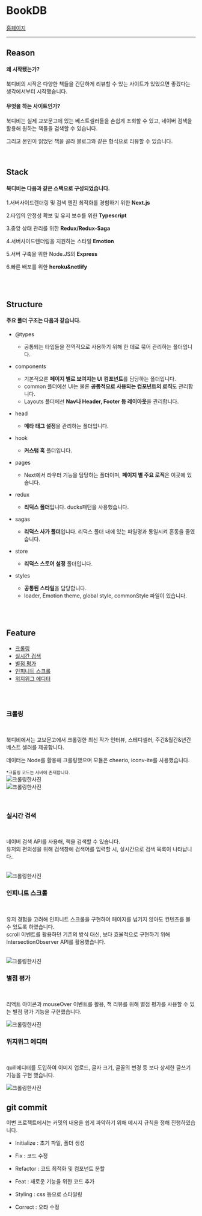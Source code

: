 # BookDB

[홈페이지](https://bookdb.netlify.app/)
<br />

---

## Reason

#### **왜 시작됐는가?**

<p>북디비의 시작은 다양한 책들을 간단하게 리뷰할 수 있는 사이트가 있었으면 좋겠다는 생각에서부터 시작했습니다.</p>

#### **무엇을 하는 사이트인가?**

<p>북디비는 실제 교보문고에 있는  베스트셀러들을 손쉽게 조회할 수 있고, 네이버 검색을 활용해 원하는 책들을 검색할 수 있습니다.
</p>
<p>그리고 본인이 읽었던 책을 골라 블로그와 같은 형식으로 리뷰할 수 있습니다.</p>
<br />

## Stack

#### **북디비는 다음과 같은 스택으로 구성되었습니다.**

<p>1.서버사이드렌더링 및 검색 엔진 최적화를 경험하기 위한 <strong>Next.js</strong> </p>

<p>2.타입의 안정성 확보 및 유지 보수를 위한 <strong>Typescript</strong></p>

<p>3.중앙 상태 관리를 위한 <strong>Redux/Redux-Saga</strong></p>

<p>4.서버사이드렌더링을 지원하는 스타일 <strong>Emotion</strong></p>

<p>5.서버 구축을 위한 Node.JS의 <strong>Express</strong></p>

<p>6.빠른 배포를 위한 <strong>heroku&netlify</strong></p>

<br />
<br />

## Structure

#### 주요 폴더 구조는 다음과 같습니다.

-   @types
    -   공통되는 타입들을 전역적으로 사용하기 위해 한 데로 묶어 관리하는 폴더입니다.
-   components
    -   기본적으론 **페이지 별로 보여지는 UI 컴포넌트**를 담당하는 폴더입니다.
    -   common 폴더에선 UI는 물론 **공통적으로 사용되는 컴포넌트의 로직**도 관리합니다.
    -   Layouts 폴더에선 **Nav나 Header, Footer 등 레이아웃**을 관리합니다.
-   head
    -   **메타 태그 설정**을 관리하는 폴더입니다.
-   hook
    -   **커스텀 훅** 폴더입니다.
-   pages
    -   Next에서 라우터 기능을 담당하는 폴더이며, **페이지 별 주요 로직**은 이곳에 있습니다.
-   redux
    -   **리덕스 폴더**입니다. ducks패턴을 사용했습니다.
-   sagas

    -   **리덕스 사가 폴더**입니다. 리덕스 폴더 내에 있는 파일명과 통일시켜 혼동을 줄였습니다.

-   store
    -   **리덕스 스토어 설정** 폴더입니다.
-   styles
    -   **공통된 스타일**을 담당합니다.
    -   loader, Emotion theme, global style, commonStyle 파일이 있습니다.

<br />
<br />

## Feature

<ul>
<li><a href="#crawling"> 크롤링</a></li>
<li><a href="#search">실시간 검색 </a></li>
<li><a href="#rating">별점 평가 </a></li>
<li><a href="#scroll">인피니트 스크롤 </a></li>
<li><a href="#text">위지위그 에디터 </a></li>
</ul>

<br />
<br />

### <a style="color: black" id="crawling"> 크롤링</a>

<br />

<p>북디비에서는 교보문고에서 크롤링한 최신 작가 인터뷰, 스테디셀러, 주간&월간&년간 베스트 셀러를 제공합니다.</p>
<p>데이터는 Node를 활용해 크롤링했으며 모듈은 cheerio, iconv-ite를 사용했습니다.</p>
<small>*크롤링 코드는 서버에 존재합니다.</small>

<br />
<img src="./images/bestseller.png"   alt="크롤링한사진" /> <br />
<img src="./images/steady.png"   alt="크롤링한사진" />
</p>

<br />

### <a style="color: black" id="search">실시간 검색 </a>

<br />
<p>네이버 검색 API를 사용해, 책을 검색할 수 있습니다.<br />
유저의 편의성을 위해 검색창에 검색어를 입력할 시, 실시간으로 검색 목록이 나타납니다.</p>
<br />
<img src="./images/search.gif"   alt="크롤링한사진" />
<br />

### <a style="color: black" id="scroll">인피니트 스크롤 </a>

<br />
<p>유저 경험을 고려해 인피니트 스크롤을 구현하여 페이지를 넘기지 않아도 컨텐츠를 볼 수 있도록 하였습니다.<br /> 
scroll 이벤트를 활용하던 기존의 방식 대신, 보다 효율적으로 구현하기 위해 IntersectionObserver API를 활용했습니다.
</p>

<br />

<img src="./images/scroll.gif"   alt="크롤링한사진" />
<br />

### <a style="color: black" id="rating">별점 평가 </a>

<br />
<p>리액트 아이콘과 mouseOver 이벤트를 활용, 책 리뷰를 위해 별점 평가를 사용할 수 있는 별점 평가 기능을 구현했습니다.</p>
<img src="./images/rating.gif"   alt="크롤링한사진" />
<br />

### <a style="color: black" id="text">위지위그 에디터 </a>

<br />
<p>quill에디터를 도입하여 이미지 업로드, 글자 크기, 글꼴의 변경 등 보다 상세한 글쓰기 기능을 구현 했습니다.<br />
</p>
<img src="./images/text.gif"   alt="크롤링한사진" />
<br />

## git commit

<p>이번 프로젝트에서는 커밋의 내용을 쉽게 파악하기 위해 메시지 규칙을 정해 진행하였습니다.</p>

-   Initialize : 초기 파일, 폴더 생성

-   Fix : 코드 수정

-   Refactor : 코드 최적화 및 컴포넌트 분할

-   Feat : 새로운 기능을 위한 코드 추가

-   Styling : css 등으로 스타일링

-   Correct : 오타 수정
